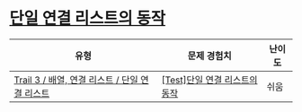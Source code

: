 # [단일 연결 리스트의 동작](https://https://en.codetree.ai/trails/complete/curated-cards/test-singly-linked-list-work)

|유형|문제 경험치|난이도|
|---|---|---|
|[Trail 3 / 배열, 연결 리스트 / 단일 연결 리스트](https://https://en.codetree.ai/trail-info/novice-high/)|[[Test]단일 연결 리스트의 동작](https://https://en.codetree.ai/trails/complete/curated-cards/test-singly-linked-list-work/)|쉬움|

